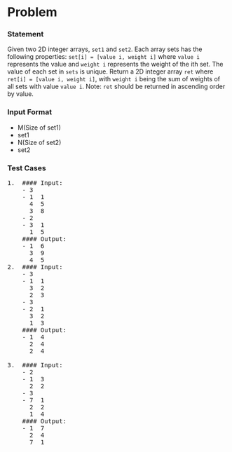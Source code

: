 # Problem

### Statement
Given two 2D integer arrays, `set1` and `set2`. Each array sets has the following properties:
`set[i] = [value i, weight i]` where `value i` represents the value and `weight i` represents the weight of the ith set.
The value of each set in `sets` is unique.
Return a 2D integer array `ret` where `ret[i] = [value i, weight i]`, with `weight i` being the sum of weights of all sets with value `value i`.
Note: `ret` should be returned in ascending order by value.

### Input Format
- M(Size of set1)
- set1
- N(Size of set2)
- set2 
### Test Cases
<pre>
1.  #### Input:
    - 3
    - 1  1
      4  5
      3  8
    - 2
    - 3  1
      1  5
    #### Output:
    - 1  6
      3  9
      4  5
2.  #### Input:   
    - 3
    - 1  1
      3  2
      2  3
    - 3
    - 2  1
      3  2
      1  3
    #### Output:
    - 1  4
      2  4
      2  4

3.  #### Input:
    - 2
    - 1  3
      2  2
    - 3
    - 7  1
      2  2
      1  4
    #### Output:
    - 1  7
      2  4
      7  1 
</pre>

